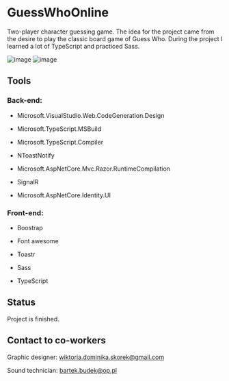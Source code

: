 # GuessWhoOnline
Two-player character guessing game. The idea for the project came from the desire to play the classic board game of Guess Who. During the project
I learned a lot of TypeScript and practiced Sass.
 
![image](https://user-images.githubusercontent.com/52860350/105014968-53c92f80-5a41-11eb-8005-b75d75ceda2e.png)
![image](https://user-images.githubusercontent.com/52860350/105143064-a109d780-5afb-11eb-8ef0-666858f5be5d.png)
 
## Tools

### Back-end:

* Microsoft.VisualStudio.Web.CodeGeneration.Design

* Microsoft.TypeScript.MSBuild

* Microsoft.TypeScript.Compiler

* NToastNotify

* Microsoft.AspNetCore.Mvc.Razor.RuntimeCompilation

* SignalR

* Microsoft.AspNetCore.Identity.UI

### Front-end:

* Boostrap 

* Font awesome

* Toastr

* Sass

* TypeScript
 
## Status
Project is finished.

## Contact to co-workers
Graphic designer: wiktoria.dominika.skorek@gmail.com

Sound technician: bartek.budek@op.pl
 
 


